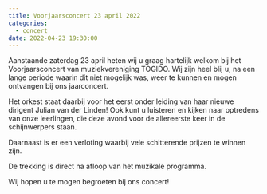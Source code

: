 ```yaml
---
title: Voorjaarsconcert 23 april 2022
categories:
  - concert
date: 2022-04-23 19:30:00
---
```


Aanstaande zaterdag 23 april heten wij u graag hartelijk welkom bij het Voorjaarsconcert van muziekvereniging TOGIDO. Wij zijn heel blij u, na een lange periode waarin dit niet mogelijk was, weer te kunnen en mogen ontvangen bij ons jaarconcert. 

Het orkest staat daarbij voor het eerst onder leiding van haar nieuwe dirigent Julian van der Linden! Ook kunt u luisteren en kijken naar optredens van onze leerlingen, die deze avond voor de allereerste keer in de schijnwerpers staan.

Daarnaast is er een verloting waarbij vele schitterende prijzen te winnen zijn.

De trekking is direct na afloop van het muzikale programma.

Wij hopen u te mogen begroeten bij ons concert!
